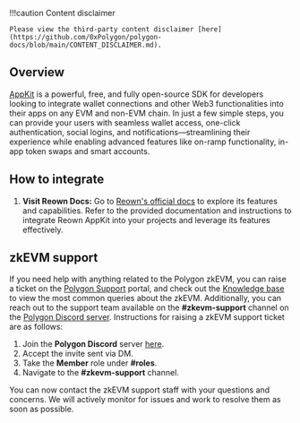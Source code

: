!!!caution
    Content disclaimer

    Please view the third-party content disclaimer [here](https://github.com/0xPolygon/polygon-docs/blob/main/CONTENT_DISCLAIMER.md).

## Overview

[AppKit](https://reown.com/appkit/?utm_source=polygon&utm_medium=docs&utm_campaign=backlinks) is a powerful, free, and fully open-source SDK for developers looking to integrate wallet connections and other Web3 functionalities into their apps on any EVM and non-EVM chain. In just a few simple steps, you can provide your users with seamless wallet access, one-click authentication, social logins, and notifications—streamlining their experience while enabling advanced features like on-ramp functionality, in-app token swaps and smart accounts.

## How to integrate

1. **Visit Reown Docs:** Go to [Reown's official docs](https://docs.reown.com/?utm_source=polygon&utm_medium=docs&utm_campaign=backlinks) to explore its features and capabilities. Refer to the provided documentation and instructions to integrate Reown AppKit into your projects and leverage its features effectively.

## zkEVM support

If you need help with anything related to the Polygon zkEVM, you can raise a ticket on the [Polygon Support](https://support.polygon.technology/support/tickets/new) portal, and check out the [Knowledge base](https://support.polygon.technology/support/solutions/folders/82000694871) to view the most common queries about the zkEVM. Additionally, you can reach out to the support team available on the **#zkevm-support** channel on the [Polygon Discord server](https://discord.com/invite/0xPolygonCommunity). Instructions for raising a zkEVM support ticket are as follows:

1. Join the **Polygon Discord** server [here](https://discord.com/invite/0xPolygonCommunity).
2. Accept the invite sent via DM.
3. Take the **Member** role under **#roles**.
4. Navigate to the **#zkevm-support** channel.

You can now contact the zkEVM support staff with your questions and concerns. We will actively monitor for issues and work to resolve them as soon as possible.
